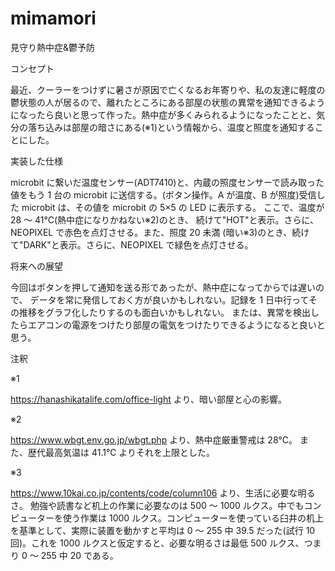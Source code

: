 # mimamori

見守り熱中症&鬱予防

コンセプト

最近、クーラーをつけずに暑さが原因で亡くなるお年寄りや、私の友達に軽度の鬱状態の人が居るので、離れたところにある部屋の状態の異常を通知できるようになったら良いと思って作った。熱中症が多くみられるようになったことと、気分の落ち込みは部屋の暗さにある(※1)という情報から、温度と照度を通知することにした。

実装した仕様

microbit に繋いだ温度センサー(ADT7410)と、内蔵の照度センサーで読み取った値をもう 1 台の microbit に送信する。(ボタン操作。A が温度、B が照度)受信した microbit は、その値を microbit の 5×5 の LED に表示する。
ここで、温度が 28 ～ 41℃(熱中症になりかねない※2)のとき、 続けて"HOT"と表示。さらに、NEOPIXEL で赤色を点灯させる。また、照度 20 未満 (暗い※3)のとき、続けて"DARK"と表示。さらに、NEOPIXEL で緑色を点灯させる。

将来への展望

今回はポタンを押して通知を送る形であったが、熱中症になってからでは遅いので、 データを常に発信しておく方が良いかもしれない。記録を 1 日中行ってその推移をグラフ化したりするのも面白いかもしれない。 または、異常を検出したらエアコンの電源をつけたり部屋の電気をつけたりできるようになると良いと思う。

注釈

※1

https://hanashikatalife.com/office-light より、暗い部屋と心の影響。

※2

https://www.wbgt.env.go.jp/wbgt.php より、熱中症厳重警戒は 28℃。
また、歴代最高気温は 41.1℃ よりそれを上限とした。

※3

https://www.10kai.co.jp/contents/code/column106 より、生活に必要な明るさ。
勉強や読書など机上の作業に必要なのは 500 ～ 1000 ルクス。中でもコンピューターを使う作業は 1000 ルクス。コンピューターを使っている臼井の机上を基準として、実際に装置を動かすと平均は 0 ～ 255 中 39.5 だった(試行 10 回)。これを 1000 ルクスと仮定すると、必要な明るさは最低 500 ルクス、つまり 0 ～ 255 中 20 である。
